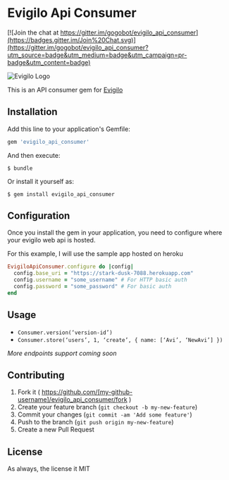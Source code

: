 # Evigilo Api Consumer

[![Join the chat at https://gitter.im/gogobot/evigilo_api_consumer](https://badges.gitter.im/Join%20Chat.svg)](https://gitter.im/gogobot/evigilo_api_consumer?utm_source=badge&utm_medium=badge&utm_campaign=pr-badge&utm_content=badge)

![Evigilo Logo](http://aviioblog.s3.amazonaws.com/screenshot-kensodevVC75M0a.jpg-2014-12-22-np7n4.png)


This is an API consumer gem for [Evigilo](https://github.com/gogobot/evigilo)


## Installation

Add this line to your application's Gemfile:

```ruby
gem 'evigilo_api_consumer'
```

And then execute:

    $ bundle

Or install it yourself as:

    $ gem install evigilo_api_consumer

## Configuration

Once you install the gem in your application, you need to configure where your evigilo web api is hosted.

For this example, I will use the sample app hosted on heroku

```ruby
EvigiloApiConsumer.configure do |config|
  config.base_uri = "https://stark-dusk-7088.herokuapp.com"
  config.username = "some_username" # For HTTP basic auth
  config.password = "some_password" # For basic auth
end
```

## Usage

* `Consumer.version(‘version-id’)`
* `Consumer.store(‘users’, 1, ‘create’, { name: [‘Avi’, ‘NewAvi’] })`

*More endpoints support coming soon*


## Contributing

1. Fork it ( https://github.com/[my-github-username]/evigilo_api_consumer/fork )
2. Create your feature branch (`git checkout -b my-new-feature`)
3. Commit your changes (`git commit -am 'Add some feature'`)
4. Push to the branch (`git push origin my-new-feature`)
5. Create a new Pull Request

## License

As always, the license it MIT